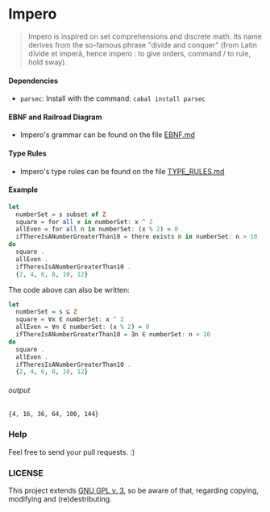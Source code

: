 # Impero 
> Impero is inspired on set comprehensions and discrete math. Its name derives from the so-famous phrase "divide and conquer"
> (from Latin dīvide et imperā, hence impero : to give orders, command / to rule, hold sway).

#### Dependencies
  - `parsec`: Install with the command: `cabal install parsec`

#### EBNF and Railroad Diagram
  - Impero's grammar can be found on the file [EBNF.md](EBNF.md)

#### Type Rules
  - Impero's type rules can be found on the file [TYPE_RULES.md](TYPE_RULES.md)

#### Example
```Haskell
let
  numberSet = s subset of Z
  square = for all x in numberSet: x ^ 2
  allEven = for all n in numberSet: (x % 2) = 0
  ifThereIsANumberGreaterThan10 = there exists n in numberSet: n > 10
do
  square .
  allEven .
  ifTheresIsANumberGreaterThan10 .
  {2, 4, 6, 8, 10, 12}
```

The code above can also be written:
```Haskell
let
  numberSet = s ⊆ Z
  square = ∀x ∈ numberSet: x ^ 2
  allEven = ∀n ∈ numberSet: (x % 2) = 0
  ifThereIsANumberGreaterThan10 = ∃n ∈ numberSet: n > 10
do
  square .
  allEven .
  ifTheresIsANumberGreaterThan10 .
  {2, 4, 6, 8, 10, 12}
```

###### output
```
{4, 16, 36, 64, 100, 144}
```

### Help
Feel free to send your pull requests. :)

### LICENSE
This project extends [GNU GPL v. 3](http://www.gnu.org/licenses/gpl-3.0.en.html), so be aware of that, regarding copying, modifying and (re)destributing.
